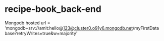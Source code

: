# recipe-book_back-end

Mongodb hosted url = 'mongodb+srv://amit:hello@123@cluster0.o91y6.mongodb.net/myFirstDatabase?retryWrites=true&w=majority'
